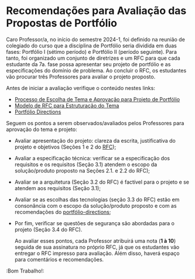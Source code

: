 # Recomendações para Avaliação das Propostas de Portfólio

Caro Professor/a, no início do semestre 2024-1, foi definido na reunião de colegiado do curso que a disciplina de Portfólio seria dividida em duas fases: Portfólio I (sétimo período) e Portfólio II (período seguinte). Para tanto, foi organizado um conjunto de diretrizes e um RFC para que cada estudante da 7a. fase possa apresentar seu projeto de portfólio e as especificações do domínio de problema. Ao concluir o RFC, os estudantes vão procurar três Professores para avaliar o projeto proposto. 

Antes de iniciar a avaliação verifique o conteúdo nestes links:   

- [Processo de Escolha de Tema e Aprovação para Projeto de Portfólio](https://github.com/CatolicaSC-Portfolio/The-Portfolio-Playbook-I/blob/main/aprovacao_tema.md)
- [Modelo de RFC para Estruturação do Tema](https://github.com/CatolicaSC-Portfolio/The-Portfolio-Playbook-I/blob/main/modelo-de-RFC.md)
- [Portfólio Directions](https://github.com/CatolicaSC-Portfolio/The-Portfolio-Playbook-I/blob/main/portfolio-directions.md)

Seguem os pontos a serem observados/avaliados pelos Professores para aprovação do tema e projeto: 
- Avaliar apresentação do projeto: clareza da escrita, justificativa do projeto e objetivos (Seções 1 e 2 do [RFC](https://github.com/CatolicaSC-Portfolio/The-Portfolio-Playbook-I/blob/main/modelo-de-RFC.md));
- Avaliar a especificação técnica: verificar se a especificação dos requisitos e os requisitos (Seção   3.1) atendem o escopo da solução/produto proposto na Seções 2.1. e 2.2 do RFC);
- Avaliar se a arquitetura (Seção 3.2 do RFC) é factível para o projeto e se atendem aos requisitos (Seção 3.1);
- Avaliar se as escolhas das tecnologias (seção 3.3 do RFC) estão em consonância com o escopo da solução/produto proposto e com as recomendações do [portfólio-directions](https://github.com/CatolicaSC-Portfolio/The-Portfolio-Playbook-I/blob/main/portfolio-directions.md);
- Por fim, verificar se questões de segurança são abordadas para o projeto (Seção 3.4 do RFC).

  Ao avaliar esses pontos, cada Professor atribuirá uma nota (**1 à 10**) seguida de sua assinatura no próprio RFC, já que os estudantes vão entregar o RFC impresso para avaliação. Além disso, haverá espaço para comentários e recomendações.

:Bom Trabalho!: 
